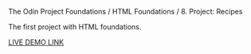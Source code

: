 The Odin Project
Foundations / HTML Foundations / 8. Project: Recipes

The first project with HTML foundations.

[LIVE DEMO LINK](https://pepprbell.github.io/odin-projects/1.Foundations/odin-recipes/index.html)